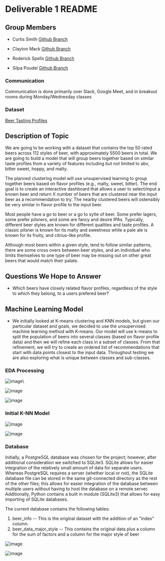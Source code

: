 # Deliverable 1 README

## Group Members

- Curtis Smith [Github Branch](https://github.com/curtissmith291/final_project/tree/csmith_1)

- Clayton Mack [Github Branch](https://github.com/curtissmith291/final_project/tree/mack)

- Roderick Spells [Github Branch](https://github.com/curtissmith291/final_project/tree/rod_prelim_branch)

- Silpa Poudel [Github Branch](https://github.com/curtissmith291/final_project/tree/silpa_final)


### Communication

Communication is done primarily over Slack, Google Meet, and in breakout rooms during Monday/Wednesday classes


### Dataset 

[Beer Tasting Profiles](https://www.kaggle.com/stephenpolozoff/top-beer-information)

## Description of Topic

We are going to be working with a dataset that contains the top 50 rated beers across 112 styles of beer, with approximately 5500 beers in total. We are going to build a model that will group beers together based on similar taste profiles from a variety of features including but not limited to abv, bitter	sweet, hoppy, and malty.


The planned clustering model will use unsupervised learning to group together beers based on flavor profiles (e.g., malty, sweet, bitter). The end goal is to create an interactive dashboard that allows a user to select/input a known beer and return X number of beers that are clustered near the input beer as a recommendation to try. The nearby clustered beers will ostensibly be very similar in flavor profile to the input beer.

Most people have a go to beer or a go to sytle of beer. Some prefer lagers, some prefer pilsners, and some are fancy and desire IPAs. Typically, different beer styles are known for different qualities and taste profiles. A classic pilsner is known for its malty and sweetness while a pale ale is known for its fruity, and citrius-like profile.


Although most beers within a given style, tend to follow similar patterns, there are some cross overs between beer styles, and an individual who limits themselves to one type of beer may be missing out on other great beers that would match their palate.


## Questions We Hope to Answer

- Which beers have closely related flavor profiles, regardless of the style to which they belong, to a users prefered beer?

## Machine Learning Model

- We initially looked at K-means clustering and KNN models, but given our particular dataset and goals, we decided to use the unsupervised machine learning method with K-means. Our model will use k-means to split the population of beers into several classes (based on flavor profile data) and then we will refine each class in a subset of classes. From that refinement, we will try to create an ordered list of recommendations that start with data points closest to the input data. Throughout testing we are also exploring what is unique between classes and sub-classes.


### EDA Processing

![image](https://github.com/curtissmith291/final_project/blob/rod_prelim_branch/Group_Action_Items/Deliverable1_README/Images/preprocessing1.png)\

![image](https://github.com/curtissmith291/final_project/blob/rod_prelim_branch/Group_Action_Items/Deliverable1_README/Images/preprocessing2.png)

![image](https://github.com/curtissmith291/final_project/blob/rod_prelim_branch/Group_Action_Items/Deliverable1_README/Images/preprocessing3.png)


### Initial K-NN Model

![image](https://github.com/curtissmith291/final_project/blob/rod_prelim_branch/Group_Action_Items/Deliverable1_README/Images/knn_model.png)

![image](https://github.com/curtissmith291/final_project/blob/rod_prelim_branch/Group_Action_Items/Deliverable1_README/Images/knn_model2.png)


### Database


Initially, a PostgreSQL database was chosen for the project; however, after additional consideration we switched to SQLite3. SQLite allows for easier integration of the relatively small amount of data for separate users. Whereas PostgreSQL requires a server (whether local or not), the SQLite database file can be stored in the same git-connected directory as the rest of the other files; this allows for easier integration of the database between multiple users without having to host the database on a remote server. Additionally, Python contains a built in module (SQLite3) that allows for easy importing of SQLite databases. 

The current database contains the following tables:

1) beer_info -- This is the original dataset with the addition of an "index" column. 
2) beer_data_major_style -- This contains the original data plus a column for the sum of factors and a column for the major style of beer
 

![image](https://github.com/curtissmith291/final_project/blob/rod_prelim_branch/Group_Action_Items/Deliverable1_README/Images/db.png)

![image](https://github.com/curtissmith291/final_project/blob/rod_prelim_branch/Group_Action_Items/Deliverable1_README/Images/db_schema.png)

